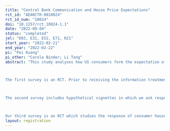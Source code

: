 ```yaml
---
title: "Central Bank Communication and House Price Expectations"
rct_id: "AEARCTR-0010024"
rct_id_num: "10024"
doi: "10.1257/rct.10024-1.1"
date: "2022-09-04"
status: "completed"
jel: "D83, E31, E52, E71, R21"
start_year: "2022-02-21"
end_year: "2022-02-22"
pi: "Pei Kuang"
pi_other: "Carola Binder; Li Tang"
abstract: "This study analyses how US consumers form the expectation of house prices and respond to verbal and non-verbal communication of the central bank (Fed). Three surveys are implemented.

The first survey is an RCT. Prior to receiving the information treatment, all respondents provide their forecasts of national house price changes over the next 12 months, their inflation perceptions and expectations, their expectations and perceptions of the federal funds rate, and their response to a hypothetical investment question. The first treatment group is only told the level of the current federal funds rate. The second treatment group receives the same information, and also information about the projected federal funds rate over the next three years and in the longer run, from the Summary of Economic Projections. The third treatment group receives the same information as the second group, as well as a brief explanation of the mortgage rate channel of monetary policy. Respondents then provide their posteriors for the expectations of the variables of interest. We follow up with the respondents to our first survey about nine months later.

The second survey includes hypothetical vignettes in which we ask respondents to predict future house prices under different scenarios for future monetary policy. In the baseline scenario, participants are asked to imagine that the FOMC announces that it will keep the federal funds rate unchanged in the next meeting. In the shock scenario, respondents imagine that the FOMC unexpectedly raises the federal funds rate by 1 percentage point (p.p.). We use both open-ended and multiple choice questions to elicit the mechanisms that are on respondents’ minds when coming up with the prediction in the shock scenario, and we also ask about their personal experiences with different mechanisms. 

Our third survey is an RCT which studies the response of consumer house price ex- pectations to part of Chair Powell’s speech at a recent press conference. The treatments are designed to allow us to distinguish between the effects of his wording, tone of voice, and visual appearance or body language. Prior to receiving the information treatment, all respondents provide their forecasts of house price changes over the next 12 months, expec- tations of 1-year ahead inflation, perceptions of current and recent changes in the policy interest rate, and 1-year ahead expectations of the policy interest rate. Respondents are randomly assigned to one of three treatment groups or the control group. The first treat- ment group receives a part of the transcript of the speech by Chair Powell which contains the announcement of the Fed’s decision on an interest rate hike and comments on recent economic conditions in the US. The second treatment group listens to an audio recording of the same speech. The third treatment group views and listens to a video recording of the same speech. Three questions test respondents’ understanding of the contents of the speech. Respondents then provide their posterior expectations and perceptions of the variables of interest. They also evaluate whether the wording, tone of voice, and body language of the Fed Chair send a positive or negative signal about future US economy."
layout: registration
---
```


